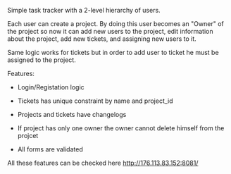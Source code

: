 Simple task tracker with a 2-level hierarchy of users. 

Each user can create a project. By doing this user becomes an "Owner" of the project so now it can add new users to the project, edit information 
about the project, add new tickets, and assigning new users to it. 

Same logic works for tickets but in order to add user to ticket he must be assigned to the project.

Features:

- Login/Registation logic

- Tickets has unique constraint by name and project_id

- Projects and tickets have changelogs

- If project has only one owner the owner cannot delete himself from the projcet

- All forms are validated 

All these features can be checked here 
  http://176.113.83.152:8081/
